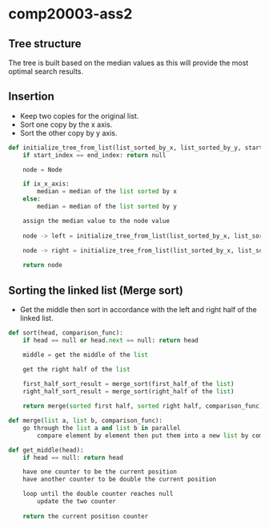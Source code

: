 # comp20003-ass2

## Tree structure
The tree is built based on the median values as this will provide the most optimal search results.

## Insertion
- Keep two copies for the original list.
- Sort one copy by the x axis.
- Sort the other copy by y axis.

```python
def initialize_tree_from_list(list_sorted_by_x, list_sorted_by_y, start_index, end_index, is_x_axis):
    if start_index == end_index: return null

    node = Node

    if ix_x_axis:
        median = median of the list sorted by x 
    else:
        median = median of the list sorted by y

    assign the median value to the node value
    
    node -> left = initialize_tree_from_list(list_sorted_by_x, list_sorted_by_y, start_index, median, !is_x_axis)

    node -> right = initialize_tree_from_list(list_sorted_by_x, list_sorted_by_y, median_index, end_index, !is_x_axis)
    
    return node
```

## Sorting the linked list (Merge sort)

- Get the middle then sort in accordance with the left and right half of the linked list.

```python
def sort(head, comparison_func):
    if head == null or head.next == null: return head

    middle = get the middle of the list

    get the right half of the list
    
    first_half_sort_result = merge_sort(first_half_of the list)
    right_half_sort_result = merge_sort(right_half of the list)

    return merge(sorted first half, sorted right half, comparison_func)

def merge(list a, list b, comparison_func):
    go through the list a and list b in parallel
        compare element by element then put them into a new list by comparison_func

def get_middle(head):
    if head == null: return head

    have one counter to be the current position
    have another counter to be double the current position

    loop until the double counter reaches null
        update the two counter
        
    return the current position counter
```

